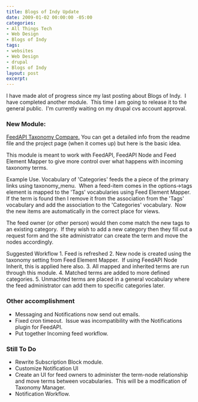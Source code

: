 ```yaml
---
title: Blogs of Indy Update
date: 2009-01-02 00:00:00 -05:00
categories:
- All Things Tech
- Web Design
- Blogs of Indy
tags:
- websites
- Web Design
- drupal
- Blogs of Indy
layout: post
excerpt: 
---
```


<p style="text-align: left;">I have made alot of progress since my last posting about Blogs of Indy.&nbsp; I have completed another module.&nbsp; This time I am going to release it to the general public.&nbsp; I'm currently waiting on my drupal cvs account approval.</p>

<h3 style="text-align: left;">New Module:</h3>
<p style="text-align: left;"><a href="http://techcook.s3.amazonaws.com/feedapi_taxonomy_compare.zip"><span style="text-decoration: underline;">FeedAPI Taxonomy Compare</span>.</a> You can get a detailed info from the readme file and the project page (when it comes up) but here is the basic idea.</p>
<p style="text-align: left;">This module is meant to work with FeedAPI, FeedAPI Node and Feed Element Mapper to give more control over what happens with incoming taxonomy terms.</p>

<p style="text-align: left;">Example Use.
Vocabulary of 'Categories' feeds the a piece of the primary links using taxonomy_menu.&nbsp; When a feed-item comes in the options->tags element is mapped to the 'Tags' vocabularies using Feed Element Mapper.&nbsp; If the term is found then I remove it from the association from the 'Tags' vocabulary and add the association to the 'Categories' vocabulary.&nbsp; Now the new items are automatically in the correct place for views.
<p style="text-align: left;">The feed owner (or other person) would then come match the new tags to an existing category.&nbsp; If they wish to add a new category then they fill out a request form and the site administrator can create the term and move the nodes accordingly.</p>

<p style="text-align: left;">Suggested Workflow
1. Feed is refreshed
2. New node is created using the taxonomy setting from Feed Element Mapper.&nbsp; If using FeedAPI Node Inherit, this is applied here also.
3. All mapped and inherited terms are run through this module.
4. Matched terms are added to more defined categories.
5. Unmachted terms are placed in a general vocabulary where the feed administrator can add them to specific categories later.
<h3 style="text-align: left;">Other accomplishment</h3>
<ul style="text-align: left;">
	<li>Messaging and Notifications now send out emails.</li>
	<li>Fixed cron timeout.&nbsp; Issue was incompatibility with the Notifications plugin for FeedAPI.</li>
	<li>Put together Incoming feed workflow.</li>
</ul>
<h3 style="text-align: left;">Still To Do</h3>
<ul style="text-align: left;">
	<li>Rewrite Subscription Block module.</li>
	<li>Customize Notification UI</li>
	<li>Create an UI for feed owners to administer the term-node relationship and move terms between vocabularies.&nbsp; This will be a modification of Taxonomy Manager.</li>
	<li>Notification Workflow.</li>
</ul>
